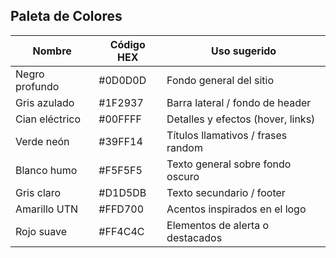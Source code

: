 ## Paleta de Colores

| Nombre            | Código HEX | Uso sugerido                         |
|-------------------|------------|--------------------------------------|
| Negro profundo    | #0D0D0D    | Fondo general del sitio              |
| Gris azulado      | #1F2937    | Barra lateral / fondo de header      |
| Cian eléctrico     | #00FFFF    | Detalles y efectos (hover, links)    |
| Verde neón        | #39FF14    | Títulos llamativos / frases random   |
| Blanco humo       | #F5F5F5    | Texto general sobre fondo oscuro     |
| Gris claro        | #D1D5DB    | Texto secundario / footer            |
| Amarillo UTN      | #FFD700    | Acentos inspirados en el logo        |
| Rojo suave        | #FF4C4C    | Elementos de alerta o destacados     |
